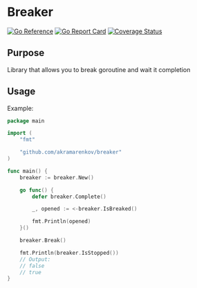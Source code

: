 # Breaker

[![Go Reference](https://pkg.go.dev/badge/github.com/akramarenkov/breaker.svg)](https://pkg.go.dev/github.com/akramarenkov/breaker)
[![Go Report Card](https://goreportcard.com/badge/github.com/akramarenkov/breaker)](https://goreportcard.com/report/github.com/akramarenkov/breaker)
[![Coverage Status](https://coveralls.io/repos/github/akramarenkov/breaker/badge.svg)](https://coveralls.io/github/akramarenkov/breaker)

## Purpose

Library that allows you to break goroutine and wait it completion

## Usage

Example:

```go
package main

import (
    "fmt"

    "github.com/akramarenkov/breaker"
)

func main() {
    breaker := breaker.New()

    go func() {
        defer breaker.Complete()

        _, opened := <-breaker.IsBreaked()

        fmt.Println(opened)
    }()

    breaker.Break()

    fmt.Println(breaker.IsStopped())
    // Output:
    // false
    // true
}
```
